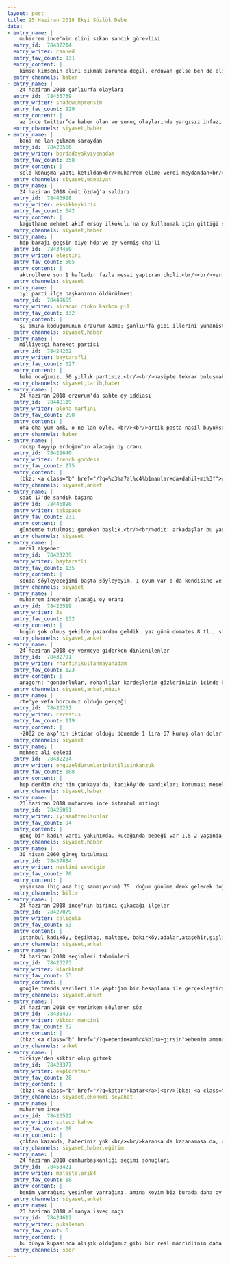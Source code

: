```yaml
---
layout: post
title: 25 Haziran 2018 Ekşi Sözlük Debe
data:
- entry_name: |
    muharrem ince'nin elini sıkan sandık görevlisi
  entry_id:  78437214
  entry_writer: canned
  entry_fav_count: 931
  entry_content: |
    kimse kimsenin elini sıkmak zorunda değil. erduvan gelse ben de elini sıkmak istemem şahsen. lakin benim koskoca bir 16 yıl gibi çok geçerli bir sebebim var. senin gerekçen ne tipini yaladığım nur yüzlüm?
  entry_channels: haber
- entry_name: |
    24 haziran 2018 şanlıurfa olayları
  entry_id:  78435739
  entry_writer: shadowumprensim
  entry_fav_count: 929
  entry_content: |
    az önce twitter’da haber olan ve suruç olaylarında yargısız infazı ile tanıdığımız akp milletvekili ibrahim halil yıldız’ın, suruç’ta okulları korumalarıyla basarak hdp ve diğer parti sandık görevlilerini darp ettiği söyleniyor. ayrıca bu şekilde blok oy da kullanılmış. yine orada bulunan sandık görevlilerinin başarısıyla duyulmuştur. o yüzden nöbete devam. bugün türkiye tokatı vuracak inşallah. <br/><br/>1044-1043 nolu sandık hırsızlık anı:<br/><a rel="nofollow noopener" class="url" target="_blank" href="https://twitter.com/gazeteyolculuk/status/1010801735575666688?s=21" title="https://twitter.com/gazeteyolculuk/status/1010801735575666688?s=21">https://twitter.com/…tatus/1010801735575666688?s=21</a><br/><br/>hırsızlığın yapıldığı 1044-1043 nolu sandık: <br/><a rel="nofollow noopener" class="url" target="_blank" href="https://twitter.com/halkevleri/status/1010798282602369024?s=21" title="https://twitter.com/halkevleri/status/1010798282602369024?s=21">https://twitter.com/…tatus/1010798282602369024?s=21</a><br/><br/>1068 nolu sandık hırsızlık anı:<br/><a rel="nofollow noopener" class="url" target="_blank" href="https://twitter.com/dokuz8haber/status/1010807697611153409?s=21" title="https://twitter.com/dokuz8haber/status/1010807697611153409?s=21">https://twitter.com/…tatus/1010807697611153409?s=21</a><br/><br/>2242 nolu sandık:<br/><a rel="nofollow noopener" class="url" target="_blank" href="https://twitter.com/unutulmazadam/status/1010789693993181184?s=21" title="https://twitter.com/unutulmazadam/status/1010789693993181184?s=21">https://twitter.com/…tatus/1010789693993181184?s=21</a><br/><br/>edit:<br/>başka kaynaklar da geliyor:<br/><a rel="nofollow noopener" class="url" target="_blank" href="https://twitter.com/ilkerdediki/status/1010772503688613888?s=21" title="https://twitter.com/ilkerdediki/status/1010772503688613888?s=21">https://twitter.com/…tatus/1010772503688613888?s=21</a><br/><br/>bunlara inat muharrem ince lan.<br/><br/>edit-2:<br/>bu sandiklarin iptal edildigine dair haberler geliyor. kisaca sahip ciktigimiz hic bir sandigi kaybetmiyoruz. herkes oy kullandigi okulun bahcesine. basaracagiz, basaracagiz, basaracagiz.
  entry_channels: siyaset,haber
- entry_name: |
    bana ne lan çıkmam saraydan
  entry_id:  78428566
  entry_writer: bardadayakyiyenadam
  entry_fav_count: 858
  entry_content: |
    selo konuşma yaptı ketıldan<br/>muharrem elime verdi meydandan<br/>bana çıkana bak hele sandıktan<br/>bana ne lan çıkmam saraydan.
  entry_channels: siyaset,edebiyat
- entry_name: |
    24 haziran 2018 ümit özdağ'a saldırı
  entry_id:  78443928
  entry_writer: eksikhaykiris
  entry_fav_count: 642
  entry_content: |
    kağıthane mehmet akif ersoy ilkokulu'na oy kullanmak için gittiği sırada akp liler tarafından saldırıya uğramıştır. ümit özdağ gibi milliyetçi bir adama hain diye saldırıda bulunmuş akp liler. ülkenin geldiği duruma bak.
  entry_channels: siyaset,haber
- entry_name: |
    hdp barajı geçsin diye hdp'ye oy vermiş chp'li
  entry_id:  78434450
  entry_writer: elestiri
  entry_fav_count: 505
  entry_content: |
    aktrollere son 1 haftadır fazla mesai yaptıran chpli.<br/><br/>vermeyin ağlıyorlar yoksa :(
  entry_channels: siyaset
- entry_name: |
    iyi parti ilçe başkanının öldürülmesi
  entry_id:  78449655
  entry_writer: siradan cinko karbon pil
  entry_fav_count: 332
  entry_content: |
    şu amına koduğumunun erzurum &amp; şanlıurfa gibi illerini yunanistan'a kaktırsak zerre bir kaybımız olmaz.<br/><br/>edit: onlarca küfürlü mesaj aldım. özür diliyorum hepinizden. kayseri, konya,kütahya,trabzon , yozgat'ı yazmayı unutmuşum. tekrar özür diliyorum.<br/><br/>uyardılar; çorum ve afyon'u da yazdım. yavaş lan ülkede şehir kalmadı. 24 haziran 2018'in özetidir bu tablo.
  entry_channels: siyaset,haber
- entry_name: |
    milliyetçi hareket partisi
  entry_id:  78424262
  entry_writer: baytarafli
  entry_fav_count: 327
  entry_content: |
    baba ocağımız. 50 yıllık partimiz.<br/><br/>nasipte tekrar buluşmak, bir araya gelmek var mı bilmiyorum.<br/><br/>fakat yarın inşallah sandıkta tokatı yersiniz de aklınız başınıza gelir. <br/><br/>habur'da davul zurna ile pkk karşılayan, diyarbakır'da megri megri ile peşmerge selamlayan, balyoz ve ergenekon'da subaylarımıza zulmeden, ege üniversitesi'nde fırat çakıroğlu'nun katillerine göz yumanlar ile berabersiniz.<br/><br/>kime oy verelim diye soruyorsan ülkücü kardeşim, biz buradayız; <a class="b" href="/?q=iyi+parti">iyi parti</a>!
  entry_channels: siyaset,tarih,haber
- entry_name: |
    24 haziran 2018 erzurum'da sahte oy iddiası
  entry_id:  78448119
  entry_writer: aloha martini
  entry_fav_count: 298
  entry_content: |
    oha oha yum amk, o ne lan oyle. <br/><br/>artik pasta nasil buyukse adamlar kaybetmemek icin anasini satacak nerdeyse. yaziklar olsun.<br/><br/>edit: ahahaha. baslik bir anda iddaya evrildi modlar tarafindan. moderatorlere gore arkadaslar orda okey oynuyor zaar.
  entry_channels: haber
- entry_name: |
    recep tayyip erdoğan'ın alacağı oy oranı
  entry_id:  78429640
  entry_writer: french goddess
  entry_fav_count: 275
  entry_content: |
    (bkz: <a class="b" href="/?q=%c3%a7al%c4%b1nanlar+da+dahil+mi%3f">çalınanlar da dahil mi?</a>)
  entry_channels: siyaset,anket
- entry_name: |
    saat 17'de sandık başına
  entry_id:  78446890
  entry_writer: tekopaco
  entry_fav_count: 231
  entry_content: |
    gündemde tutulması gereken başlık.<br/><br/>edit: arkadaşlar bu yasal hakkımızdır.<br/>ysk nın internet sitesindeki bildiride yazanlar aşağıdadır.<br/>"oyların sayım–döküm işlemi açık olarak yapılır<br/>oy verme süresinin bitimini takiben kullanılan oyların sayım ve döküm işlemleri açık olarak yapılır. oy<br/>verme yerinde bulunan siyasi parti ve bağımsız adayların müşahitleri ile o sandık bölgesinde kayıtlı<br/>seçmenler sandık kurulunun işlerini aksatmayacak şekilde sayım ve döküm işlemlerini izleyebilirler. "<br/><br/>(bkz: <a class="b" href="/?q=t3+tutanak+gonder+mobil+uygulamasi">t3 tutanak gonder mobil uygulamasi</a>)<br/><br/>ilgili maddenin bulunduğu ysk bildirisi.<br/><a rel="nofollow noopener" class="url" target="_blank" href="http://www.ysk.gov.tr/doc/dosyalar/Galeri/AfisBrosur/BSandikKurulu.pdf" title="http://www.ysk.gov.tr/doc/dosyalar/Galeri/AfisBrosur/BSandikKurulu.pdf">kaynak</a>
  entry_channels: siyaset
- entry_name: |
    meral akşener
  entry_id:  78423289
  entry_writer: baytarafli
  entry_fav_count: 135
  entry_content: |
    sonda söyleyeceğimi başta söyleyeyim. 1 oyum var o da kendisine ve partisine.<br/><br/>hikaye çok uzun aslında. toplanan imzalara rağmen yaptırılmayan bir kongre. tarlalarda, polis barikatlarının arkasında bir demokrasi mücadelesi. <br/><br/>referandum kararı sonrasında arkadaşlarıyla birlikte gidilen onca şehir, onca salon, onca toplantı. elektriği kesilen salonlar, saldırılar, engeller.<br/><br/>kuramazsın denilen parti. açılışı için salon vermeme çabaları, genel merkez için binasını kiralamayanlar.<br/><br/>büyük yükselişi engellemek için süper baskın seçim. adaylığı için imza verenlerin tehdit edilmesi. ysk'nın seçime sokmama çabaları. abdullah gül ısrarcıları.<br/><br/>mitinglerine, stantlarına yapılan saldırılar ve engellemeler. basın ambargosu.<br/><br/>hikayenin özeti bu. partinin kuruluş kararı açıklandığı gün dediğimiz gibi;<br/><br/>biz de sizdeniz biz de sizdeniz !
  entry_channels: siyaset
- entry_name: |
    muharrem ince'nin alacağı oy oranı
  entry_id:  78423519
  entry_writer: 3s
  entry_fav_count: 132
  entry_content: |
    bugün şok olmuş şekilde pazardan geldik. yaz günü domates 8 tl., soğan 6 tl., patates 8 tl. hem de tarımı sebzesi meyvesi bol bir il burası.<br/><br/>şu pazardan dönen, elinde minicik poşetlerle 3-5 tane dometes, 3-5 tane patatesle dönen insanlara hayretle ve çok samimi bir şekilde soruyorum:<br/><br/>başka herhangi bir normal ülkede, bak çok eğitimli avrupa ülkesi falan demiyorum. normal düz adamların olduğu herhangi bir ülkede "yüzde 1" evet yazıyla "bir" bile almaması gereken bir partiye ve adama nasıl ve hangi kafa ile oy vereceksiniz? <br/><br/>bırakın eti, halk soğanı domatesi alamaz hale gelmişken bunların her türlü yolsuzluğu, soygunu, debdebeyi, sonradan görmeliği gayet rahat ve büyük bir yüzsüzlükle yapması, ülkedeki işsizliği, satılan her türlü fabrikayı, madeni, ormanı, geçtim. üretimsizliği, yok olan yeşili, doğayı, marmaristeki yazlık saray için kesilen 50 bin ağacı geçtim, karadeniz ormanlarının sürekli basına sızdırılmadan araplara gizli gizli satılmasını geçtim, her türlü talanı geçtim. adaletsizliği, eğitimsizliği, ülkeye doldurulan ve bizden çok hakkı olan 4 milyon suriyeliyi bile geçtim.<br/><br/>dünyada hiç bir şey ithal etmeden kendi kendine yetebilecek 7 ülkeden biriyiz biz. böyle bir potansiyelle ve milyonlarca genç işsizle 21. yüzyılda şu soğanı, domatesi, patatesi, samanı ithal edecek duruma düştük. <br/><br/>hangi kafa ya? ciddi ciddi hangi kafayla oy veriyorsunuz?<br/><br/>muharrem ince'nin alacağı oy oranını bilemem ama "normal" bir ülkede bu çağda, bu imkanlar içinde ülkeyi bu hale getiren akp'nin yüzde 1 bile alması bana gerçekten çok absürd bir komedi oyunu gibi geliyor. <br/><br/>allah akıl fikir versin amin.
  entry_channels: siyaset,anket
- entry_name: |
    24 haziran 2018 oy vermeye giderken dinlenilenler
  entry_id:  78432791
  entry_writer: rharfinikullanmayanadam
  entry_fav_count: 123
  entry_content: |
    aragorn: "gondorlular, rohanlılar kardeşlerim gözlerinizin içinde kalbimde yeşermesine izin vermediğim korkuyu görüyorum. gün gelir insanlar cesaretlerini yitirebilir. dostlarına sırt çevirebilir ve tüm kardeşlik bağlarını koparabilir. ama bugün o gün değil düşmanın zaferi ve harap olmuş siperler bekler insan çağının çöküşünü ama o gün bugün değil. bugün savaşacağız. bu dünyadaki tüm sevdikleriniz adına sizlere kalmanızı emrediyorum batının halkı." <br/><br/><a rel="nofollow noopener" class="url" target="_blank" href="https://www.youtube.com/watch?v=HioVflxCqoY">https://www.youtube.com/watch?v=hiovflxcqoy</a>
  entry_channels: siyaset,anket,müzik
- entry_name: |
    rte'ye vefa borcumuz olduğu gerçeği
  entry_id:  78423251
  entry_writer: cerestus
  entry_fav_count: 119
  entry_content: |
    •2002 de akp’nin iktidar olduğu dönemde 1 lira 67 kuruş olan dolar, bugün ise 4 lira 76 kuruşa çıktı.<br/>16 yılda %185 arttı.<br/><br/>•15 lira olan 24 ayar gram altının fiyatı %1160 yükselerek 194 liraya ulaştı.<br/><br/>•16 yıl önce 1 lira 30 kuruş olan mazot şimdi ise %337 daha zamlı durumda ve litre fiyatı 5 lira 69 kuruşa çıktı.<br/><br/>•2002 yılında 45 kuruş olan patatesin şimdiki kilo fiyatı %1000 artarak 5 liraya<br/><br/>•46 kuruş olan soğanın kilosu ise %1400 artarak 7 liraya çıktı. <br/><br/>•6 lira olan beyaz peynirin kilosu 30 liraya, 20 kuruş olan simit 1,5 liraya çıktı.<br/><br/>hakkını vermek lazım ülkeyi iyi becermiş...
  entry_channels: siyaset
- entry_name: |
    mehmet ali çelebi
  entry_id:  78432204
  entry_writer: enguzeldurumlerinkatilisinkanzuk
  entry_fav_count: 108
  entry_content: |
    hep derdim chp'nin çankaya'da, kadıköy'de sandıkları koruması mesele değil önemli olan taşrada akp'nin oy depolarında özellikle de eğitim oranı düşmesine rağmen hatasız, blok oy çıkan yerlerde sandıkları koruması lazım diye. <br/><br/>adam gönüllülerle birlikte şanlıurfa'ya sandık korumaya gidiyor. hepinizin alnından öpüyorum aslan yürekli kardeşlerim. başaracaksak sayenizde.<br/><br/>müteşekkiriz.
  entry_channels: siyaset,haber
- entry_name: |
    23 haziran 2018 muharrem ince istanbul mitingi
  entry_id:  78425061
  entry_writer: iyisaatteolsunlar
  entry_fav_count: 94
  entry_content: |
    genç bir kadın vardı yakınımda. kucağında bebeği var 1,5-2 yaşında. sapsarı saçlı bir kız çocuğu. annesinin omzuna kafasını koyup uyumuş. anne sarmalamış öylece duruyor yağmura ses etmeden. daha gelmemiş sayın ince.<br/><br/>gidip yanına sordum: "yağmurluk yok ama giderken kullanmak üzere yanımıza aldığımız çöp poşetinden bir şeyler yaptık, ister misiniz size de yapalım? "<br/><br/>fazla varsa sevinirim, dedi.<br/><br/>deli gibi yağıyor yağmur, kadın kıpırdamıyor ve teklife "fazla varsa sevinirim" diyor.<br/><br/>dönüp arkadaşın çantasına uzandım (orada poşetler). bitti, dedi. dağıtmış halka. sonra "dur dur" dedi, çıkarıp kendine yaptığını "ben ıslansam n'olur, çocuk var orada çocuk" diyerek çıkarıp verdi. giydirdik anneye ve çocuğa battal boy poşeti. gülümsedi sıcacık, teşekkür etti.<br/><br/>o kadar yağmura biz durduk durmasına da o annenin bebesiyle durması çok kıymetli. çocuğunun, o sapsarı saçlı küçük kız çocuğunun geleceğini kollama derdinde idi anne, çok kıymetliydi.<br/><br/>tekrarlamalıyım ki bir umuttur ince.
  entry_channels: siyaset,haber
- entry_name: |
    30 nisan 2060 güneş tutulması
  entry_id:  78437884
  entry_writer: neslini sevdigim
  entry_fav_count: 70
  entry_content: |
    yaşarsam (hiç ama hiç sanmıyorum) 75. doğum günüme denk gelecek doğa olayı.eğer bu olay gerçekleştiğinde sözlük hala yok olmamış ve bu yazıyı okuyan birileri varsa onlara”bunu yazan tosun okuyana kosun”demek istiyorum.
  entry_channels: bilim
- entry_name: |
    24 haziran 2018 ince'nin birinci çıkacağı ilçeler
  entry_id:  78427079
  entry_writer: caligula
  entry_fav_count: 63
  entry_content: |
    istanbul kadıköy, beşiktaş, maltepe, bakırköy,adalar,ataşehir,şişli,sarıyer, kartal,avcılar
  entry_channels: siyaset,anket
- entry_name: |
    24 haziran 2018 seçimleri tahminleri
  entry_id:  78423273
  entry_writer: klarkkent
  entry_fav_count: 53
  entry_content: |
    google trends verileri ile yaptığım bir hesaplama ile gerçekleştireceğim bir tahmindir.<br/><br/>hesaplamayı şöyle yaptım:<br/><br/>--- <a class="b" href="/?q=spoiler">spoiler</a> ---<br/><br/>google trends verilerini 1 haziran-24 haziran 2018 aralığında tüm adaylar için açtım.<br/><a rel="nofollow noopener" class="url" target="_blank" href="https://trends.google.com/trends/explore?date=2018-06-01 2018-06-24&amp;geo=TR&amp;q=%2Fm%2F0v0k0zs,%2Fm%2F021275,%2Fm%2F0ch36bx,%2Fg%2F122smcz9,%2Fm%2F09glf2z" title="https://trends.google.com/trends/explore?date=2018-06-01 2018-06-24&amp;geo=TR&amp;q=%2Fm%2F0v0k0zs,%2Fm%2F021275,%2Fm%2F0ch36bx,%2Fg%2F122smcz9,%2Fm%2F09glf2z">https://trends.google.com/…x,/g/122smcz9,/m/09glf2z</a><br/><br/>burada görüleceği üzere <br/><br/>ince: 39<br/>erdoğan: 32<br/>akşener: 12<br/>demirtaş:6<br/>karamollaoğlu:3<br/>google trend puanına sahip.<br/><br/>ysk 2018 seçimleri için yurt içi seçmen sayısını 56.342.000 olarak duyurdu. konda'nın araştırmasına göre bu sayının %29’uun internet kullanmadığını düşünürsek, internet kullananların sayısı: 40.002.820 demektir.<br/><br/>her bir trend puanının kaç seçmene denk geleceğini hesaplayalım: (vakit almaması için sadece erdoğan ve ince için yapacağım)<br/><br/>yukarıdaki trend puanlarını toplayalım:<br/>39+32+12+6+3 =92<br/><br/>1 trend puanı: 40.002.820/ 92= 434.813 kişi.<br/><br/>internet kullanan seçmenler için;<br/><br/>erdoğan'ın oy sayısı: trend puanı x 1 trend puanındaki kişi sayısı= 32 x 434.813=13.914.016 kişi<br/>ince'nin oy sayısı: trend puanı x 1 trend puanındaki kişi sayısı= 39 x 434.813 =16.957.707 kişi.<br/><br/>kondanın araştırmasına göre akp seçmeninin % 36'sı internete hiç girmiyor. demek ki elimizdeki rakam internete giren seçmen sayısı olur. o halde orantı kurup erdoğan'a oy verecek seçmen sayısını şöyle belirleyebiliriz:<br/><br/>(13.914.016*100)/ 64 =21.740.650 kişi (erdoğan'a oy verecek internet kullanan ve kullanmayan toplam seçmen sayısı)<br/><br/>aynısını ince için de yapalım. yine konda araştırmaya göre chp seçmeninin %24'ü internet kullanmıyor.<br/><br/>(16.957.707x 100)/76 =22.312.772 kişi (ince'ye oy verecek internet kullanan ve kullanmayan toplam seçmen sayısı)<br/>--- <a class="b" href="/?q=spoiler">spoiler</a> ---<br/><br/>toplam seçmen 56 milyon olduğuna göre yüzde hesabına çevirirsek:<br/><br/>erdoğan: (21.740.650x100)/56.000.000=%39 (yaklaşık)<br/>ince: (22.312.772 x100)/56.000.000 =%40 (yaklaşık)
  entry_channels: siyaset,anket
- entry_name: |
    24 haziran 2018 oy verirken söylenen söz
  entry_id:  78438497
  entry_writer: viktor mancini
  entry_fav_count: 32
  entry_content: |
    (bkz: <a class="b" href="/?q=ebenin+am%c4%b1na+girsin">ebenin amına girsin</a>)
  entry_channels: anket
- entry_name: |
    türkiye'den siktir olup gitmek
  entry_id:  78423377
  entry_writer: explorateur
  entry_fav_count: 28
  entry_content: |
    (bkz: <a class="b" href="/?q=katar">katar</a>)<br/>(bkz: <a class="b" href="/?q=suudi+arabistan">suudi arabistan</a>)<br/>(bkz: <a class="b" href="/?q=panama">panama</a>)<br/><br/>seçsin birisini işte.
  entry_channels: siyaset,ekonomi,seyahat
- entry_name: |
    muharrem ince
  entry_id:  78423522
  entry_writer: sutsuz kahve
  entry_fav_count: 28
  entry_content: |
    çoktan kazandı, haberiniz yok.<br/><br/>kazansa da kazanamasa da, çoktan kazandı.
  entry_channels: siyaset,haber,eğitim
- entry_name: |
    24 haziran 2018 cumhurbaşkanlığı seçimi sonuçları
  entry_id:  78453421
  entry_writer: majesteleri84
  entry_fav_count: 18
  entry_content: |
    benim yarrağımı yesinler yarrağımı. amına koyim biz burada daha oy sayımı yaparken adamlar oradan sonuç açıkladı. sikerim yalanlarını da seçimlerini de, analarının amını da.<br/>amına kodumun partisi.
  entry_channels: siyaset,anket
- entry_name: |
    23 haziran 2018 almanya isveç maçı
  entry_id:  78424612
  entry_writer: pukalemun
  entry_fav_count: 6
  entry_content: |
    bu dünya kupasında alışık olduğumuz gibi bir real madridlinin daha takımını sırtladığı maç olmuştur.(bkz: <a class="b" href="/?q=toni+kroos">toni kroos</a>) <br/>diğer ikisini söylemeye gerek yok ama şuraya bırakayım yine de (bkz: <a class="b" href="/?q=luka+modric">luka modric</a>) ve (bkz: <a class="b" href="/?q=cristiano+ronaldo">cristiano ronaldo</a>)<br/>işte bu yüzden real madrid en iyisi zaten.
  entry_channels: spor
---
```

